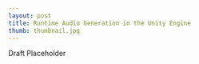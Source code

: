 ```yaml
---
layout: post
title: Runtime Audio Generation in the Unity Engine
thumb: thumbnail.jpg
---
```


Draft Placeholder
